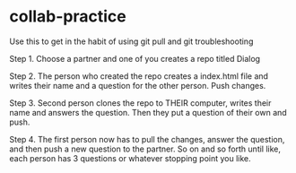 # collab-practice
Use this to get in the habit of using git pull and git troubleshooting

Step 1. Choose a partner and one of you creates a repo titled Dialog

Step 2. The person who created the repo creates a index.html file and writes their name and a question for the other person. Push changes.

Step 3. Second person clones the repo to THEIR computer, writes their name and answers the question. Then they put a question of their own and push.

Step 4. The first person now has to pull the changes, answer the question, and then push a new question to the partner. So on and so forth until like, each person has 3 questions or whatever stopping point you like.